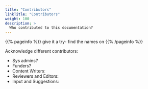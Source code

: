 ```yaml
---
title: "Contributors"
linkTitle: "Contributors"
weight: 100
description: >
  Who contributed to this documentation?
---
```


{{% pageinfo %}}
give it a try- find the names on 
{{% /pageinfo %}}

Acknowledge different contributors:
* Sys admins?
* Funders?
* Content Writers:
* Reviewers and Editors:
* Input and Suggestions:
